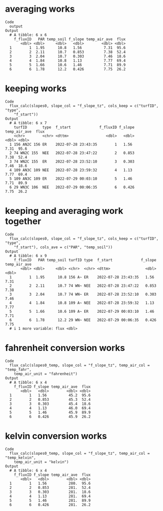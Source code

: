 # averaging works

    Code
      output
    Output
      # A tibble: 6 x 6
        f_fluxID   PAR temp_soil f_slope temp_air_ave  flux
           <dbl> <dbl>     <dbl>   <dbl>        <dbl> <dbl>
      1        1  1.95      10.8   1.56          7.31  95.6
      2        2  2.11      10.7   0.853         7.38  52.4
      3        3  2.04      10.7   0.303         7.46  18.6
      4        4  1.84      10.8   1.13          7.77  69.4
      5        5  1.66      10.6   1.46          7.71  89.9
      6        6  1.78      12.2   0.426         7.75  26.2

# keeping works

    Code
      flux_calc(slopes0, slope_col = "f_slope_tz", cols_keep = c("turfID", "type",
        "f_start"))
    Output
      # A tibble: 6 x 7
        turfID       type  f_start             f_fluxID f_slope temp_air_ave  flux
        <chr>        <chr> <dttm>                 <dbl>   <dbl>        <dbl> <dbl>
      1 156 AN2C 156 ER    2022-07-28 23:43:35        1   1.56          7.31  95.6
      2 74 WN2C 155  NEE   2022-07-28 23:47:22        2   0.853         7.38  52.4
      3 74 WN2C 155  ER    2022-07-28 23:52:10        3   0.303         7.46  18.6
      4 109 AN3C 109 NEE   2022-07-28 23:59:32        4   1.13          7.77  69.4
      5 109 AN3C 109 ER    2022-07-29 00:03:10        5   1.46          7.71  89.9
      6 29 WN3C 106  NEE   2022-07-29 00:06:35        6   0.426         7.75  26.2

# keeping and averaging work together

    Code
      flux_calc(slopes0, slope_col = "f_slope_tz", cols_keep = c("turfID", "type",
        "f_start"), cols_ave = c("PAR", "temp_soil"))
    Output
      # A tibble: 6 x 9
        f_fluxID   PAR temp_soil turfID type  f_start             f_slope temp_air_ave
           <dbl> <dbl>     <dbl> <chr>  <chr> <dttm>                <dbl>        <dbl>
      1        1  1.95      10.8 156 A~ ER    2022-07-28 23:43:35   1.56          7.31
      2        2  2.11      10.7 74 WN~ NEE   2022-07-28 23:47:22   0.853         7.38
      3        3  2.04      10.7 74 WN~ ER    2022-07-28 23:52:10   0.303         7.46
      4        4  1.84      10.8 109 A~ NEE   2022-07-28 23:59:32   1.13          7.77
      5        5  1.66      10.6 109 A~ ER    2022-07-29 00:03:10   1.46          7.71
      6        6  1.78      12.2 29 WN~ NEE   2022-07-29 00:06:35   0.426         7.75
      # i 1 more variable: flux <dbl>

# fahrenheit conversion works

    Code
      flux_calc(slopes0_temp, slope_col = "f_slope_tz", temp_air_col = "temp_fahr",
        temp_air_unit = "fahrenheit")
    Output
      # A tibble: 6 x 4
        f_fluxID f_slope temp_air_ave  flux
           <dbl>   <dbl>        <dbl> <dbl>
      1        1   1.56          45.2  95.6
      2        2   0.853         45.3  52.4
      3        3   0.303         45.4  18.6
      4        4   1.13          46.0  69.4
      5        5   1.46          45.9  89.9
      6        6   0.426         45.9  26.2

# kelvin conversion works

    Code
      flux_calc(slopes0_temp, slope_col = "f_slope_tz", temp_air_col = "temp_kelvin",
        temp_air_unit = "kelvin")
    Output
      # A tibble: 6 x 4
        f_fluxID f_slope temp_air_ave  flux
           <dbl>   <dbl>        <dbl> <dbl>
      1        1   1.56          280.  95.6
      2        2   0.853         281.  52.4
      3        3   0.303         281.  18.6
      4        4   1.13          281.  69.4
      5        5   1.46          281.  89.9
      6        6   0.426         281.  26.2

